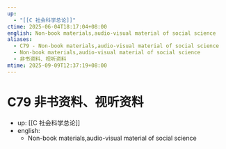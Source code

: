 ```yaml
---
up:
  - "[[C 社会科学总论]]"
ctime: 2025-06-04T18:17:04+08:00
english: Non-book materials,audio-visual material of social science
aliases:
  - C79 - Non-book materials,audio-visual material of social science
  - Non-book materials,audio-visual material of social science
  - 非书资料、视听资料
mtime: 2025-09-09T12:37:19+08:00
---
```


# C79 非书资料、视听资料

- up: [[C 社会科学总论]]
- english:
	- Non-book materials,audio-visual material of social science
